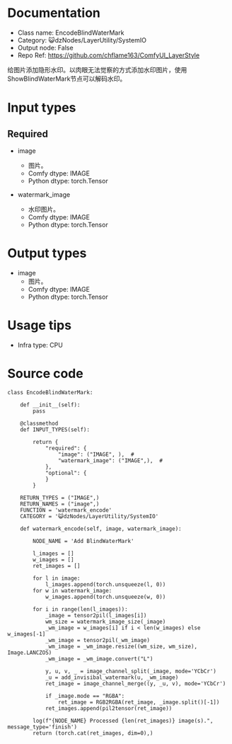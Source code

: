 # Documentation
- Class name: EncodeBlindWaterMark
- Category: 😺dzNodes/LayerUtility/SystemIO
- Output node: False
- Repo Ref: https://github.com/chflame163/ComfyUI_LayerStyle

给图片添加隐形水印。以肉眼无法觉察的方式添加水印图片，使用ShowBlindWaterMark节点可以解码水印。

# Input types

## Required

- image
    - 图片。
    - Comfy dtype: IMAGE
    - Python dtype: torch.Tensor

- watermark_image
    - 水印图片。
    - Comfy dtype: IMAGE
    - Python dtype: torch.Tensor

# Output types

- image
    - 图片。
    - Comfy dtype: IMAGE
    - Python dtype: torch.Tensor

# Usage tips
- Infra type: CPU

# Source code
```
class EncodeBlindWaterMark:

    def __init__(self):
        pass

    @classmethod
    def INPUT_TYPES(self):

        return {
            "required": {
                "image": ("IMAGE", ),  #
                "watermark_image": ("IMAGE",),  #
            },
            "optional": {
            }
        }

    RETURN_TYPES = ("IMAGE",)
    RETURN_NAMES = ("image",)
    FUNCTION = 'watermark_encode'
    CATEGORY = '😺dzNodes/LayerUtility/SystemIO'

    def watermark_encode(self, image, watermark_image):

        NODE_NAME = 'Add BlindWaterMark'

        l_images = []
        w_images = []
        ret_images = []

        for l in image:
            l_images.append(torch.unsqueeze(l, 0))
        for w in watermark_image:
            w_images.append(torch.unsqueeze(w, 0))

        for i in range(len(l_images)):
            _image = tensor2pil(l_images[i])
            wm_size = watermark_image_size(_image)
            _wm_image = w_images[i] if i < len(w_images) else w_images[-1]
            _wm_image = tensor2pil(_wm_image)
            _wm_image = _wm_image.resize((wm_size, wm_size), Image.LANCZOS)
            _wm_image = _wm_image.convert("L")

            y, u, v, _ = image_channel_split(_image, mode='YCbCr')
            _u = add_invisibal_watermark(u, _wm_image)
            ret_image = image_channel_merge((y, _u, v), mode='YCbCr')

            if _image.mode == "RGBA":
                ret_image = RGB2RGBA(ret_image, _image.split()[-1])
            ret_images.append(pil2tensor(ret_image))

        log(f"{NODE_NAME} Processed {len(ret_images)} image(s).", message_type='finish')
        return (torch.cat(ret_images, dim=0),)
```